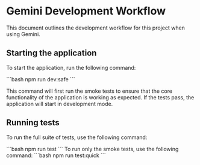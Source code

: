 # Gemini Development Workflow

This document outlines the development workflow for this project when using Gemini.

## Starting the application

To start the application, run the following command:

\`\`\`bash
npm run dev:safe
\`\`\`

This command will first run the smoke tests to ensure that the core functionality of the application is working as expected. If the tests pass, the application will start in development mode.

## Running tests

To run the full suite of tests, use the following command:

\`\`\`bash
npm run test
\`\`\`
To run only the smoke tests, use the following command:
\`\`\`bash
npm run test:quick
\`\`\`
